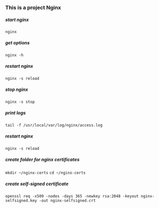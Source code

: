 ### This is a project  Nginx 



##### start nginx
`nginx`

##### get options
`nginx -h`

##### restart nginx
`nginx -s reload`

##### stop nginx
`nginx -s stop`  

##### print logs
`tail -f /usr/local/var/log/nginx/access.log`

##### restart nginx
`nginx -s reload`

##### create folder for nginx certificates
`mkdir ~/nginx-certs`
`cd ~/nginx-certs`

##### create self-signed certificate
`openssl req -x509 -nodes -days 365 -newkey rsa:2048 -keyout nginx-selfsigned.key -out nginx-selfsigned.crt`
